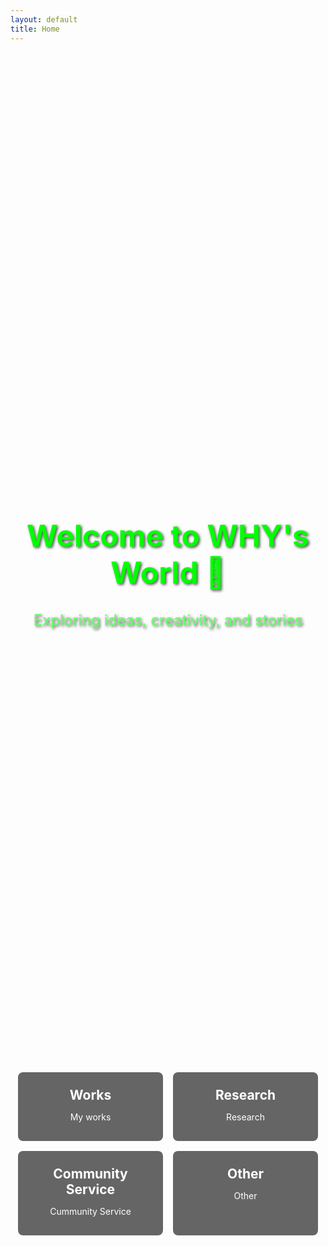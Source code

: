 ```yaml
---
layout: default
title: Home
---
```


<style>
.hero {
  background-image: url('/assets/images/my_bg.jpg'); /* 你的背景图 */
  background-size: cover;
  background-position: center;
  height: 40vh;
  display: flex;
  flex-direction: column;
  justify-content: center;
  align-items: center;
  text-align: center;
  color: #00ff00;
  text-shadow: 2px 2px 4px rgba(0,0,0,0.7);
}
.hero h1 {
  font-size: 3rem;
  margin-bottom: 0.5rem;
}
.hero p {
  font-size: 1.5rem;
  color: #66ff66;
  margin-bottom: 0;
}

.modules {
  display: flex;
  flex-wrap: wrap;
  justify-content: center;
  margin: 2rem 0;
  gap: 1rem;
}
.module-card {
  background: rgba(0,0,0,0.6);
  color: white;
  width: 200px;
  padding: 1rem;
  text-align: center;
  border-radius: 8px;
  text-decoration: none;
  transition: transform 0.2s, background 0.2s;
}
.module-card:hover {
  transform: scale(1.05);
  background: rgba(0,0,0,0.8);
}
.module-card h2 {
  margin: 0.5rem 0;
}
</style>

<div class="hero">
  <h1>Welcome to WHY's World 🌌</h1>
  <p>Exploring ideas, creativity, and stories</p>
</div>

<div class="modules">
  <a class="module-card" href="/works/">
    <h2>Works</h2>
    <p>My works</p>
  </a>
  <a class="module-card" href="/research/">
    <h2>Research</h2>
    <p>Research</p>
  </a>
  <a class="module-card" href="/community/">
    <h2>Community Service</h2>
    <p>Cummunity Service</p>
  </a>
  <a class="module-card" href="/other/">
    <h2>Other</h2>
    <p>Other</p>
  </a>
</div>
